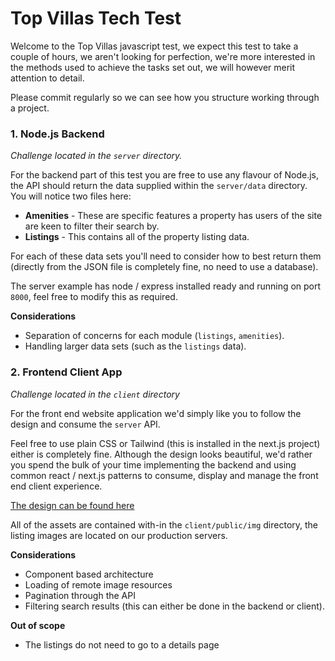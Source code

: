 # Top Villas Tech Test

Welcome to the Top Villas javascript test, we expect this test to take a couple of hours, we aren't looking for perfection, we're more interested in the methods used to achieve the tasks set out, we will however merit attention to detail.

Please commit regularly so we can see how you structure working through a project.

### 1. Node.js Backend

_Challenge located in the `server` directory._

For the backend part of this test you are free to use any flavour of Node.js, the API should return the data supplied within the `server/data` directory. You will notice two files here:

- **Amenities** - These are specific features a property has users of the site are keen to filter their search by.
- **Listings** - This contains all of the property listing data.

For each of these data sets you'll need to consider how to best return them (directly from the JSON file is completely fine, no need to use a database).

The server example has node / express installed ready and running on port `8000`, feel free to modify this as required.

**Considerations**

- Separation of concerns for each module (`listings`, `amenities`).
- Handling larger data sets (such as the `listings` data).

### 2. Frontend Client App

_Challenge located in the `client` directory_

For the front end website application we'd simply like you to follow the design and consume the `server` API.

Feel free to use plain CSS or Tailwind (this is installed in the next.js project) either is completely fine. Although the design looks beautiful, we'd rather you spend the bulk of your time implementing the backend and using common react / next.js patterns to consume, display and manage the front end client experience.

[The design can be found here](https://www.figma.com/file/1sHgWMWujfOBrsR3cBhCim/Tech-Test?node-id=1:2)

All of the assets are contained with-in the `client/public/img` directory, the listing images are located on our production servers.

**Considerations**

- Component based architecture
- Loading of remote image resources
- Pagination through the API
- Filtering search results (this can either be done in the backend or client).

**Out of scope**

- The listings do not need to go to a details page
